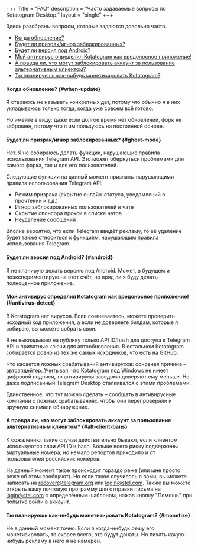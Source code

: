 +++
Title = "FAQ"
description = "Часто задаваемые вопросы по Kotatogram Desktop."
layout = "single"
+++

Здесь разобраны вопросы, которые задаются довольно часто.

* [Когда обновление?](#when-update)
* [Будет ли призрак/игнор заблокированных?](#ghost-mode)
* [Будет ли версия под Android?](#android)
* [Мой антивирус определил Kotatogram как вредоносное приложение!](#antivirus-detect)
* [А правда ли, что могут заблокировать аккаунт за пользование альтернативным клиентом?](#alt-client-bans)
* [Ты планируешь как-нибудь монетизировать Kotatogram?](#monetize)

#### Когда обновление? {#when-update}

Я стараюсь не называть конкретных дат, потому что обычно я в них укладываюсь только тогда, когда уже совсем всё готово.

Но имейте в виду: даже если долгое время нет обновлений, форк не заброшен, потому что я им пользуюсь на постоянной основе.

#### Будет ли призрак/игнор заблокированных? {#ghost-mode}

Нет. Я не собираюсь делать функции, нарушающие правила использования Telegram API. Это может обернуться проблемами для самого форка, так и для его пользователей.

Следующие функции на данный момент признаны нарушающими правила использования Telegram API:

* Режим призрака (скрытие онлайн-статуса, уведомлений о прочтении и т.д.)
* Игнор заблокированных пользователей в чате
* Скрытие спонсора прокси в списке чатов
* Неудаление сообщений

Вполне вероятно, что если Telegram введёт рекламу, то её удаление будет также относиться к функциям, нарушающим правила использования Telegram.

#### Будет ли версия под Android? {#android}

Я не планирую делать версию под Android. Может, в будущем и поэкспериментирую на этот счёт, но вряд ли я буду делать полноценное приложение.

#### Мой антивирус определил Kotatogram как вредоносное приложение! {#antivirus-detect}

В Kotatogram нет вирусов. Если сомневаетесь, можете проверить исходный код приложения, а если не доверяете билдам, которые я собираю, вы можете собрать свои.

Я не выкладываю на публику только API ID/hash для доступа к Telegram API и приватные ключи для автообновления. В остальном Kotatogram собирается ровно из тех же самых исходников, что есть на GitHub.

Что касается ложных срабатываний антивирусов: основная причина – автоапдейтер. Учитывая, что Kotatogram под Windows не имеет цифровой подписи, то антивирусы заведомо доверяют ему меньше. Но даже подписанный Telegram Desktop сталкивался с этими проблемами.

Единственное, что тут можно сделать – сообщать в антивирусные компании о ложных срабатываниях, чтобы они перепроверяли и вручную снимали обнаружение.

#### А правда ли, что могут заблокировать аккаунт за пользование альтернативным клиентом? {#alt-client-bans}

К сожалению, такие случаи действительно бывают, если клиентом используются свои API ID и hash. Больше всего риску подвержены виртуальные номера, но немало репортов приходило и от пользователей российских номеров.

На данный момент такое происходит гораздо реже (или мне просто реже об этом сообщают). Но если такое случилось с вами, вы можете написать на recover@telegram.org или login@stel.com. Также вы можете открыть вашу почтовую программу для отправки письма на login@stel.com с определённым шаблоном, нажав кнопку "Помощь" при попытке войти в аккаунт.

#### Ты планируешь как-нибудь монетизировать Kotatogram? {#monetize}

Не в данный момент точно. Если я когда-нибудь решу его монетизировать, то скорее всего, это будут донаты. Но пихать какую-нибудь рекламу в него я не намерен.
